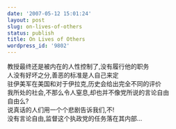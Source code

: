 ```yaml
---
date: '2007-05-12 15:01:24'
layout: post
slug: on-lives-of-others
status: publish
title: On Lives of Others
wordpress_id: '9802'
---
```


教授最终还是被内在的人性控制了,没有履行他的职务  
人没有好坏之分,善恶的标准是人自己来定  
驻伊美军在美国和对于伊拉克,历史会给出完全不同的评价  
我所处的社会,不那么令人窒息,却也并不像党所说的言论自由  
自由么?  
说真话的人们用一个个悲剧告诉我们,不!  
没有言论自由,监督这个执政党的任务落在其内部...  

